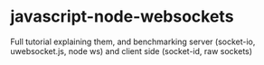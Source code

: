 # javascript-node-websockets
Full tutorial explaining them, and benchmarking server (socket-io, uwebsocket.js, node ws) and client side (socket-id, raw sockets)
